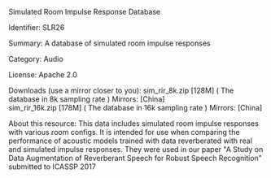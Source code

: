 
Simulated Room Impulse Response Database

Identifier: SLR26

Summary: A database of simulated room impulse responses

Category: Audio

License: Apache 2.0

Downloads (use a mirror closer to you):
sim_rir_8k.zip [128M]   ( The database in 8k sampling rate )   Mirrors: [China]  
sim_rir_16k.zip [178M]   ( The database in 16k sampling rate )   Mirrors: [China]  

About this resource:
This data includes simulated room impulse responses with various room configs. It is intended for use when comparing the performance of acoustic models trained with data reverberated with real and simulated impulse responses. They were used in our paper "A Study on Data Augmentation of Reverberant Speech for Robust Speech Recognition" submitted to ICASSP 2017


